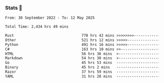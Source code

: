 ### Stats 👋
<!--START_SECTION:waka-->

```txt
From: 30 September 2022 - To: 12 May 2025

Total Time: 2,434 hrs 49 mins

Rust                               778 hrs 42 mins >>>>>>>>-----------------   31.98 %
Other                              521 hrs 12 mins >>>>>--------------------   21.41 %
Python                             491 hrs 16 mins >>>>>--------------------   20.18 %
C#                                 163 hrs 10 mins >>-----------------------   06.70 %
HTML                               56 hrs 36 mins  >------------------------   02.32 %
Markdown                           54 hrs 30 mins  >------------------------   02.24 %
Go                                 45 hrs 53 mins  -------------------------   01.88 %
Binary                             45 hrs 2 mins   -------------------------   01.85 %
Razor                              37 hrs 59 mins  -------------------------   01.56 %
YAML                               31 hrs 20 mins  -------------------------   01.29 %
```

<!--END_SECTION:waka-->

<!--
**buhaytza2005/buhaytza2005** is a ✨ _special_ ✨ repository because its `README.md` (this file) appears on your GitHub profile.

Here are some ideas to get you started:

- 🔭 I’m currently working on ...
- 🌱 I’m currently learning ...
- 👯 I’m looking to collaborate on ...
- 🤔 I’m looking for help with ...
- 💬 Ask me about ...
- 📫 How to reach me: ...
- 😄 Pronouns: ...
- ⚡ Fun fact: ...
-->


